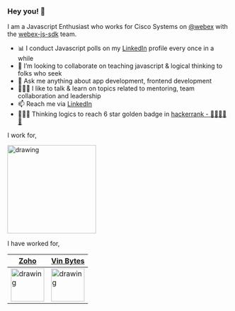 ### Hey you! 👋

I am a Javascript Enthusiast who works for Cisco Systems on [@webex](https://github.com/webex) with the [webex-js-sdk](https://github.com/webex/webex-js-sdk/) team.


- 📊 I conduct Javascript polls on my [LinkedIn](https://www.linkedin.com/in/kesavakrishnanm/) profile every once in a while
- 👯 I’m looking to collaborate on teaching javascript & logical thinking to folks who seek
- 💬 Ask me anything about app development, frontend development
- 👨🏻‍🏫 I like to talk & learn on topics related to mentoring, team collaboration and leadership
- 📫 Reach me via [LinkedIn](https://www.linkedin.com/in/kesavakrishnanm/)
- 🧑🏻‍💻 Thinking logics to reach 6 star golden badge in [hackerrank - 🌟🌟🌟🌟🌟](https://www.hackerrank.com/mkesavan13)



I work for,

<img src="https://www.cisco.com/c/dam/en/us/td/i/400001-500000/450001-460000/459001-460000/459895.jpg" alt="drawing" width="200"/>

I have worked for,

| [Zoho](https://zoho.com/)      | [Vin Bytes](https://vinbytes.com/) |
| ----------- | ----------- |
| <img src="https://www.zoho.com/branding/images/zoho-logo-512px.png" alt="drawing" height="75"/>      | <img src="https://vinbytes.com/assets/images/footer/VinBytes%20logo%20multicolour.png" alt="drawing" height="75"/>       |


<!-- ![WebEx by Cisco](https://www.cisco.com/c/dam/en/us/td/i/400001-500000/450001-460000/459001-460000/459895.jpg) -->

<!--
**mkesavan13/mkesavan13** is a ✨ _special_ ✨ repository because its `README.md` (this file) appears on your GitHub profile.

Here are some ideas to get you started:

- 👯 I’m looking to collaborate on teaching javascript to folks
- 💬 Ask me anything about app development, frontend development
- 📫 How to reach me: ...
- 😄 Pronouns: ...
- ⚡ Fun fact: ...
-->
